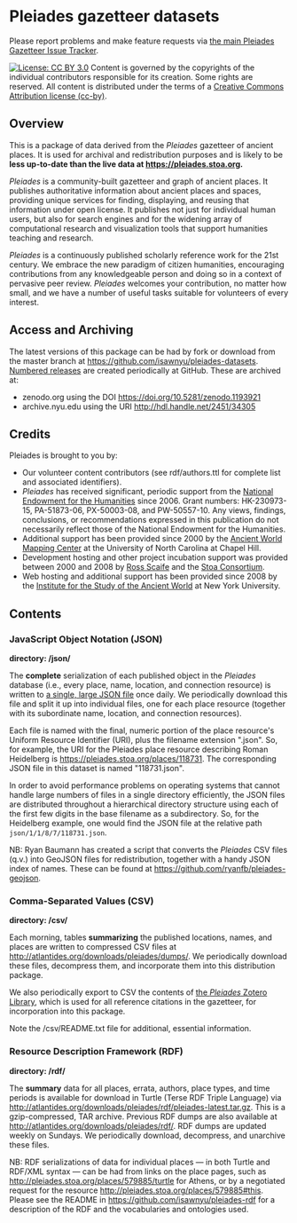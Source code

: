 # Pleiades gazetteer datasets

Please report problems and make feature requests via [the main Pleiades Gazetteer Issue Tracker](https://github.com/isawnyu/pleiades-gazetteer/issues/).

[![License: CC BY 3.0](https://licensebuttons.net/l/by/3.0/80x15.png)](https://creativecommons.org/licenses/by/3.0/) Content is governed by the copyrights of the individual contributors responsible for its creation. Some rights are reserved. All content is distributed under the terms of a [Creative Commons Attribution license (cc-by)](https://creativecommons.org/licenses/by/3.0/).

## Overview

This is a package of data derived from the _Pleiades_ gazetteer of ancient places. It is used for archival and redistribution purposes and is likely to be __less up-to-date than the live data at https://pleiades.stoa.org.__

_Pleiades_ is a community-built gazetteer and graph of ancient places. It
publishes authoritative information about ancient places and spaces,
providing unique services for finding, displaying, and reusing that
information under open license. It publishes not just for individual human
users, but also for search engines and for the widening array of
computational research and visualization tools that support humanities
teaching and research.

_Pleiades_ is a continuously published scholarly reference work for the 21st
century. We embrace the new paradigm of citizen humanities, encouraging
contributions from any knowledgeable person and doing so in a context of
pervasive peer review. _Pleiades_ welcomes your contribution, no matter how
small, and we have a number of useful tasks suitable for volunteers of every
interest.

## Access and Archiving

The latest versions of this package can be had by fork or download from the master branch at https://github.com/isawnyu/pleiades-datasets. [Numbered releases](https://github.com/isawnyu/pleiades-datasets/releases) are created periodically at GitHub. These are archived at:

 - zenodo.org using the DOI https://doi.org/10.5281/zenodo.1193921
 - archive.nyu.edu using the URI http://hdl.handle.net/2451/34305

## Credits

Pleiades is brought to you by:

  * Our volunteer content contributors (see rdf/authors.ttl for complete list 
    and associated identifiers).
  * _Pleiades_ has received significant, periodic support from the [National 
    Endowment for the Humanities](https://www.neh.gov) since 2006. Grant numbers: HK-230973-15, 
    PA-51873-06, PX-50003-08, and PW-50557-10. Any views, findings, 
    conclusions, or recommendations expressed in this publication do not 
    necessarily reflect those of the National Endowment for the Humanities.
  * Additional support has been provided since 2000 by the [Ancient World 
    Mapping Center](https://awmc.unc.edu) at the University of North Carolina at Chapel Hill.
  * Development hosting and other project incubation support was provided 
    between 2000 and 2008 by [Ross Scaife](https://en.wikipedia.org/wiki/Ross_Scaife) and the [Stoa Consortium](http://www.stoa.org/).
  * Web hosting and additional support has been provided since 2008 by the 
    [Institute for the Study of the Ancient World](http://isaw.nyu.edu) at New York University.

## Contents

### JavaScript Object Notation (JSON)

__directory: /json/__

The __complete__ serialization of each published object in the _Pleiades_ database (i.e., every place, name, location, and connection resource) is written to [a single, large JSON file](http://atlantides.org/downloads/pleiades/json/) once daily. We periodically download this file and split it up into individual files, one for each place resource (together with its subordinate name, location, and connection resources). 

Each file is named with the final, numeric portion of the place resource's Uniform Resource Identifier (URI), plus the filename extension ".json". So, for example, the URI for the Pleiades place resource describing Roman Heidelberg is https://pleiades.stoa.org/places/118731. The corresponding JSON file in this dataset is named "118731.json". 

In order to avoid performance problems on operating systems that cannot handle large numbers of files in a single directory efficiently, the JSON files are distributed throughout a hierarchical directory structure using each of the first few digits in the base filename as a subdirectory. So, for the Heidelberg example, one would find the JSON file at the relative path ```json/1/1/8/7/118731.json```.

NB: Ryan Baumann has created a script that converts the _Pleiades_ CSV files (q.v.) into GeoJSON files for redistribution, together with a handy JSON index of names. These can be found at https://github.com/ryanfb/pleiades-geojson.

### Comma-Separated Values (CSV)

__directory: /csv/__

Each morning, tables __summarizing__ the published locations, names, and places are written to compressed CSV files at
http://atlantides.org/downloads/pleiades/dumps/. We periodically download these files, decompress them, and incorporate them into this distribution package.

We also periodically export to CSV the contents of [the _Pleiades_ Zotero Library](https://www.zotero.org/groups/2533/pleiades?), which is used for all reference citations in the gazetteer, for incorporation into this package. 

Note the /csv/README.txt file for additional, essential information.


### Resource Description Framework (RDF)

__directory: /rdf/__

The __summary__ data for all places, errata, authors, place types, and time periods
is available for download in Turtle (Terse RDF Triple Language) via
http://atlantides.org/downloads/pleiades/rdf/pleiades-latest.tar.gz. This is a
gzip-compressed, TAR archive. Previous RDF dumps are also available at
http://atlantides.org/downloads/pleiades/rdf/. RDF dumps are updated weekly on
Sundays. We periodically download, decompress, and unarchive these files. 

NB: RDF serializations of data for individual places — in both Turtle and
RDF/XML syntax — can be had from links on the place pages, such as
http://pleiades.stoa.org/places/579885/turtle for Athens, or by a negotiated
request for the resource http://pleiades.stoa.org/places/579885#this. Please
see the README in https://github.com/isawnyu/pleiades-rdf for a description of
the RDF and the vocabularies and ontologies used.

